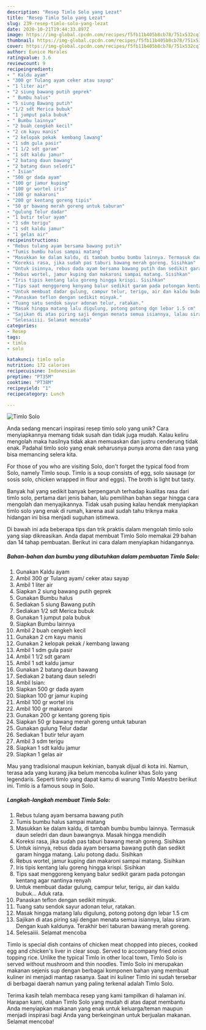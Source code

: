 ```yaml
---
description: "Resep Timlo Solo yang Lezat"
title: "Resep Timlo Solo yang Lezat"
slug: 239-resep-timlo-solo-yang-lezat
date: 2020-10-21T19:44:33.897Z
image: https://img-global.cpcdn.com/recipes/f5fb11b405b8cb78/751x532cq70/timlo-solo-foto-resep-utama.jpg
thumbnail: https://img-global.cpcdn.com/recipes/f5fb11b405b8cb78/751x532cq70/timlo-solo-foto-resep-utama.jpg
cover: https://img-global.cpcdn.com/recipes/f5fb11b405b8cb78/751x532cq70/timlo-solo-foto-resep-utama.jpg
author: Eunice Morales
ratingvalue: 3.6
reviewcount: 9
recipeingredient:
- " Kaldu ayam"
- "300 gr Tulang ayam ceker atau sayap"
- "1 liter air"
- "2 siung bawang putih geprek"
- " Bumbu halus"
- "5 siung Bawang putih"
- "1/2 sdt Merica bubuk"
- "1 jumput pala bubuk"
- " Bumbu lainnya"
- "2 buah cengkeh kecil"
- "2 cm kayu manis"
- "2 kelopak pekak  kembang lawang"
- "1 sdm gula pasir"
- "1 1/2 sdt garam"
- "1 sdt kaldu jamur"
- "2 batang daun bawang"
- "2 batang daun seledri"
- " Isian"
- "500 gr dada ayam"
- "100 gr jamur kuping"
- "100 gr wortel iris"
- "100 gr makaroni"
- "200 gr kentang goreng tipis"
- "50 gr bawang merah goreng untuk taburan"
- "gulung Telur dadar"
- "1 butir telur ayam"
- "3 sdm terigu"
- "1 sdt kaldu jamur"
- "1 gelas air"
recipeinstructions:
- "Rebus tulang ayam bersama bawang putih"
- "Tumis bumbu halus sampai matang"
- "Masukkan ke dalam kaldu, di tambah bumbu bumbu lainnya. Termasuk daun seledri dan daun bawangnya. Masak hingga mendidih"
- "Koreksi rasa, jika sudah pas taburi bawang merah goreng. Sisihkan"
- "Untuk isinnya, rebus dada ayam bersama bawang putih dan sedikit garam hingga matang. Lalu potong dadu. Sisihkan"
- "Rebus wortel, jamur kuping dan makaroni sampai matang. Sisihkan"
- "Iris tipis kentang lalu goreng hingga krispi. Sisihkan"
- "Tips saat menggoreng kenyang balur sedikit garam pada potongan kentang agar nantinya renyah"
- "Untuk membuat dadar gulung, campur telur, terigu, air dan kaldu bubuk... Aduk rata."
- "Panaskan teflon dengan sedikit minyak."
- "Tuang satu sendok sayur adonan telur, ratakan."
- "Masak hingga matang lalu digulung, potong potong dgn lebar 1.5 cm"
- "Sajikan di atas piring saji dengan menata semua isiannya, lalau siram. Dengan kuah kaldunya. Terakhir beri taburan bawang merah goreng."
- "Selesaiiii. Selamat mencoba"
categories:
- Resep
tags:
- timlo
- solo

katakunci: timlo solo 
nutrition: 172 calories
recipecuisine: Indonesian
preptime: "PT35M"
cooktime: "PT38M"
recipeyield: "1"
recipecategory: Lunch

---
```



![Timlo Solo](https://img-global.cpcdn.com/recipes/f5fb11b405b8cb78/751x532cq70/timlo-solo-foto-resep-utama.jpg)

Anda sedang mencari inspirasi resep timlo solo yang unik? Cara menyiapkannya memang tidak susah dan tidak juga mudah. Kalau keliru mengolah maka hasilnya tidak akan memuaskan dan justru cenderung tidak enak. Padahal timlo solo yang enak seharusnya punya aroma dan rasa yang bisa memancing selera kita.

For those of you who are visiting Solo, don&#39;t forget the typical food from Solo, namely Timlo soup. Timlo is a soup consists of egg, solo sausage (or sosis solo, chicken wrapped in flour and eggs). The broth is light but tasty.

Banyak hal yang sedikit banyak berpengaruh terhadap kualitas rasa dari timlo solo, pertama dari jenis bahan, lalu pemilihan bahan segar hingga cara mengolah dan menyajikannya. Tidak usah pusing kalau hendak menyiapkan timlo solo yang enak di rumah, karena asal sudah tahu triknya maka hidangan ini bisa menjadi suguhan istimewa.


Di bawah ini ada beberapa tips dan trik praktis dalam mengolah timlo solo yang siap dikreasikan. Anda dapat membuat Timlo Solo memakai 29 bahan dan 14 tahap pembuatan. Berikut ini cara dalam menyiapkan hidangannya.

<!--inarticleads1-->

##### Bahan-bahan dan bumbu yang dibutuhkan dalam pembuatan Timlo Solo:

1. Gunakan  Kaldu ayam
1. Ambil 300 gr Tulang ayam/ ceker atau sayap
1. Ambil 1 liter air
1. Siapkan 2 siung bawang putih geprek
1. Gunakan  Bumbu halus
1. Sediakan 5 siung Bawang putih
1. Sediakan 1/2 sdt Merica bubuk
1. Gunakan 1 jumput pala bubuk
1. Siapkan  Bumbu lainnya
1. Ambil 2 buah cengkeh kecil
1. Gunakan 2 cm kayu manis
1. Gunakan 2 kelopak pekak / kembang lawang
1. Ambil 1 sdm gula pasir
1. Ambil 1 1/2 sdt garam
1. Ambil 1 sdt kaldu jamur
1. Gunakan 2 batang daun bawang
1. Sediakan 2 batang daun seledri
1. Ambil  Isian:
1. Siapkan 500 gr dada ayam
1. Siapkan 100 gr jamur kuping
1. Ambil 100 gr wortel iris
1. Ambil 100 gr makaroni
1. Gunakan 200 gr kentang goreng tipis
1. Siapkan 50 gr bawang merah goreng untuk taburan
1. Gunakan gulung Telur dadar
1. Sediakan 1 butir telur ayam
1. Ambil 3 sdm terigu
1. Siapkan 1 sdt kaldu jamur
1. Siapkan 1 gelas air


Mau yang tradisional maupun kekinian, banyak dijual di kota ini. Namun, terasa ada yang kurang jika belum mencoba kuliner khas Solo yang legendaris. Seperti timlo yang dapat kamu di warung Timlo Maestro berikut ini. Timlo is a famous soup in Solo. 

<!--inarticleads2-->

##### Langkah-langkah membuat Timlo Solo:

1. Rebus tulang ayam bersama bawang putih
1. Tumis bumbu halus sampai matang
1. Masukkan ke dalam kaldu, di tambah bumbu bumbu lainnya. Termasuk daun seledri dan daun bawangnya. Masak hingga mendidih
1. Koreksi rasa, jika sudah pas taburi bawang merah goreng. Sisihkan
1. Untuk isinnya, rebus dada ayam bersama bawang putih dan sedikit garam hingga matang. Lalu potong dadu. Sisihkan
1. Rebus wortel, jamur kuping dan makaroni sampai matang. Sisihkan
1. Iris tipis kentang lalu goreng hingga krispi. Sisihkan
1. Tips saat menggoreng kenyang balur sedikit garam pada potongan kentang agar nantinya renyah
1. Untuk membuat dadar gulung, campur telur, terigu, air dan kaldu bubuk... Aduk rata.
1. Panaskan teflon dengan sedikit minyak.
1. Tuang satu sendok sayur adonan telur, ratakan.
1. Masak hingga matang lalu digulung, potong potong dgn lebar 1.5 cm
1. Sajikan di atas piring saji dengan menata semua isiannya, lalau siram. Dengan kuah kaldunya. Terakhir beri taburan bawang merah goreng.
1. Selesaiiii. Selamat mencoba


Timlo is special dish contains of chicken meat chopped into pieces, cooked egg and chicken&#39;s liver in clear soup. Served to accompany fried onion topping rice. Unlike the typical Timlo in other local town, Timlo Solo is served without mushroom and thin noodles. Timlo Solo ini merupakan makanan sejenis sup dengan berbagai komponen bahan yang membuat kuliner ini menjadi mantap rasanya. Saat ini kuliner Timlo ini sudah tersebar di berbagai daerah namun yang paling terkenal adalah Timlo Solo. 

Terima kasih telah membaca resep yang kami tampilkan di halaman ini. Harapan kami, olahan Timlo Solo yang mudah di atas dapat membantu Anda menyiapkan makanan yang enak untuk keluarga/teman maupun menjadi inspirasi bagi Anda yang berkeinginan untuk berjualan makanan. Selamat mencoba!

